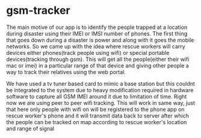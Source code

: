 gsm-tracker
===========
The main motive of our app is to identify the people trapped at a location during disaster using their IMEI or IMSI number of phones. The first thing that goes down during a disaster is power and along with it goes the mobile networks. So we came up with the idea where rescue workers will carry devices either phones(track people using wifi) or special portable devices(tracking through gsm). This will get all the people(either their wifi mac or imei) in a particular range of that device and giving other people a way to track their relatives using the web portal.

We have used a tv tuner based card to mimic a base station but this couldnt be integrated to the system due to heavy modification required in hardware software to capture all GSM IMEI around it due to limitation of time. Right now we are using peer to peer wifi tracking. This will work in same way, just that here only people with wifi on will be registered to the phone app on rescue worker's phone and it will transmit data back to server after which the people can be tracked on map according to rescue worker's location and range of signal
